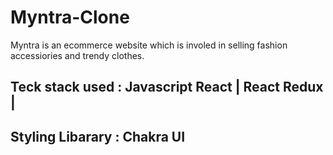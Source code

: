 # Myntra-Clone
Myntra is an ecommerce website which is involed in selling fashion accessiories and trendy clothes.

## Teck stack used : Javascript React | React Redux | 
## Styling Libarary : Chakra UI
